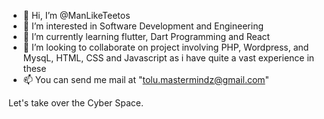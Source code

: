 - 👋 Hi, I’m @ManLikeTeetos
- 👀 I’m interested in Software Development and Engineering
- 🌱 I’m currently learning flutter, Dart Programming and React
- 💞️ I’m looking to collaborate on project involving PHP, Wordpress, and MysqL, HTML, CSS and Javascript as i have quite a vast experience in these
- 📫 You can send me mail at "tolu.mastermindz@gmail.com"

Let's take over the Cyber Space.
